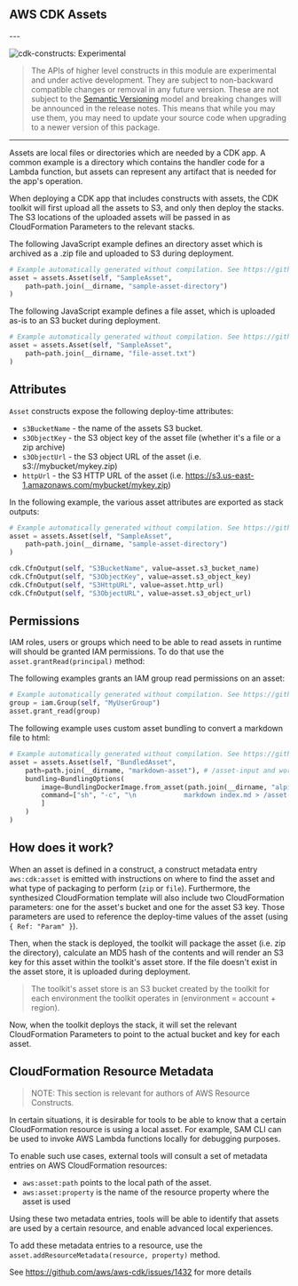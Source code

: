 ## AWS CDK Assets

<!--BEGIN STABILITY BANNER-->---


![cdk-constructs: Experimental](https://img.shields.io/badge/cdk--constructs-experimental-important.svg?style=for-the-badge)

> The APIs of higher level constructs in this module are experimental and under active development. They are subject to non-backward compatible changes or removal in any future version. These are not subject to the [Semantic Versioning](https://semver.org/) model and breaking changes will be announced in the release notes. This means that while you may use them, you may need to update your source code when upgrading to a newer version of this package.

---
<!--END STABILITY BANNER-->

Assets are local files or directories which are needed by a CDK app. A common
example is a directory which contains the handler code for a Lambda function,
but assets can represent any artifact that is needed for the app's operation.

When deploying a CDK app that includes constructs with assets, the CDK toolkit
will first upload all the assets to S3, and only then deploy the stacks. The S3
locations of the uploaded assets will be passed in as CloudFormation Parameters
to the relevant stacks.

The following JavaScript example defines an directory asset which is archived as
a .zip file and uploaded to S3 during deployment.

```python
# Example automatically generated without compilation. See https://github.com/aws/jsii/issues/826
asset = assets.Asset(self, "SampleAsset",
    path=path.join(__dirname, "sample-asset-directory")
)
```

The following JavaScript example defines a file asset, which is uploaded as-is
to an S3 bucket during deployment.

```python
# Example automatically generated without compilation. See https://github.com/aws/jsii/issues/826
asset = assets.Asset(self, "SampleAsset",
    path=path.join(__dirname, "file-asset.txt")
)
```

## Attributes

`Asset` constructs expose the following deploy-time attributes:

* `s3BucketName` - the name of the assets S3 bucket.
* `s3ObjectKey` - the S3 object key of the asset file (whether it's a file or a zip archive)
* `s3ObjectUrl` - the S3 object URL of the asset (i.e. s3://mybucket/mykey.zip)
* `httpUrl` - the S3 HTTP URL of the asset (i.e. https://s3.us-east-1.amazonaws.com/mybucket/mykey.zip)

In the following example, the various asset attributes are exported as stack outputs:

```python
# Example automatically generated without compilation. See https://github.com/aws/jsii/issues/826
asset = assets.Asset(self, "SampleAsset",
    path=path.join(__dirname, "sample-asset-directory")
)

cdk.CfnOutput(self, "S3BucketName", value=asset.s3_bucket_name)
cdk.CfnOutput(self, "S3ObjectKey", value=asset.s3_object_key)
cdk.CfnOutput(self, "S3HttpURL", value=asset.http_url)
cdk.CfnOutput(self, "S3ObjectURL", value=asset.s3_object_url)
```

## Permissions

IAM roles, users or groups which need to be able to read assets in runtime will should be
granted IAM permissions. To do that use the `asset.grantRead(principal)` method:

The following examples grants an IAM group read permissions on an asset:

```python
# Example automatically generated without compilation. See https://github.com/aws/jsii/issues/826
group = iam.Group(self, "MyUserGroup")
asset.grant_read(group)
```

The following example uses custom asset bundling to convert a markdown file to html:

```python
# Example automatically generated without compilation. See https://github.com/aws/jsii/issues/826
asset = assets.Asset(self, "BundledAsset",
    path=path.join(__dirname, "markdown-asset"), # /asset-input and working directory in the container
    bundling=BundlingOptions(
        image=BundlingDockerImage.from_asset(path.join(__dirname, "alpine-markdown")), # Build an image
        command=["sh", "-c", "\n            markdown index.md > /asset-output/index.html\n          "
        ]
    )
)
```

## How does it work?

When an asset is defined in a construct, a construct metadata entry
`aws:cdk:asset` is emitted with instructions on where to find the asset and what
type of packaging to perform (`zip` or `file`). Furthermore, the synthesized
CloudFormation template will also include two CloudFormation parameters: one for
the asset's bucket and one for the asset S3 key. Those parameters are used to
reference the deploy-time values of the asset (using `{ Ref: "Param" }`).

Then, when the stack is deployed, the toolkit will package the asset (i.e. zip
the directory), calculate an MD5 hash of the contents and will render an S3 key
for this asset within the toolkit's asset store. If the file doesn't exist in
the asset store, it is uploaded during deployment.

> The toolkit's asset store is an S3 bucket created by the toolkit for each
> environment the toolkit operates in (environment = account + region).

Now, when the toolkit deploys the stack, it will set the relevant CloudFormation
Parameters to point to the actual bucket and key for each asset.

## CloudFormation Resource Metadata

> NOTE: This section is relevant for authors of AWS Resource Constructs.

In certain situations, it is desirable for tools to be able to know that a certain CloudFormation
resource is using a local asset. For example, SAM CLI can be used to invoke AWS Lambda functions
locally for debugging purposes.

To enable such use cases, external tools will consult a set of metadata entries on AWS CloudFormation
resources:

* `aws:asset:path` points to the local path of the asset.
* `aws:asset:property` is the name of the resource property where the asset is used

Using these two metadata entries, tools will be able to identify that assets are used
by a certain resource, and enable advanced local experiences.

To add these metadata entries to a resource, use the
`asset.addResourceMetadata(resource, property)` method.

See https://github.com/aws/aws-cdk/issues/1432 for more details
